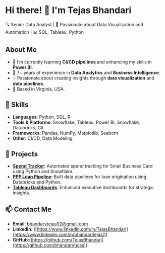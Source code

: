 # Hi there! 👋 I'm Tejas Bhandari

🔍 Senior Data Analyst | 🚀 Passionate about Data Visualization and Automation | 📊 SQL, Tableau, Python

## About Me
- 🌱 I’m currently learning **CI/CD pipelines** and enhancing my skills in **Power BI**.
- 💼 7+ years of experience in **Data Analytics** and **Business Intelligence**.
- 💡 Passionate about creating insights through **data visualization** and **data pipelines**.
- 📍 Based in Virginia, USA.

## 🚀 Skills
- **Languages**: Python, SQL, R
- **Tools & Platforms**: Snowflake, Tableau, Power BI, Snowflake, Databricks, Git
- **Frameworks**: Pandas, NumPy, Matplotlib, Seaborn
- **Other**: CI/CD, Data Modeling

## 🌟 Projects
- **[Spend Tracker](https://github.com/username/spend-tracker)**: Automated spend tracking for Small Business Card using Python and Snowflake.
- **[PPP Loan Pipeline](https://github.com/username/ppp-loan-pipeline)**: Built data pipelines for loan origination using Databricks and Python.
- **[Tableau Dashboards](https://github.com/username/tableau-dashboards)**: Enhanced executive dashboards for strategic insights.


## 📫 Contact Me
- **Email**: bhandarytejas92@gmail.com
- **LinkedIn**: ([https://www.linkedin.com/in/TejasBhandari](https://www.linkedin.com/in/bhandaritejas/)) 
- **GitHub**:([https://github.com/TejasBhandari](https://github.com/bhandarytejas))
